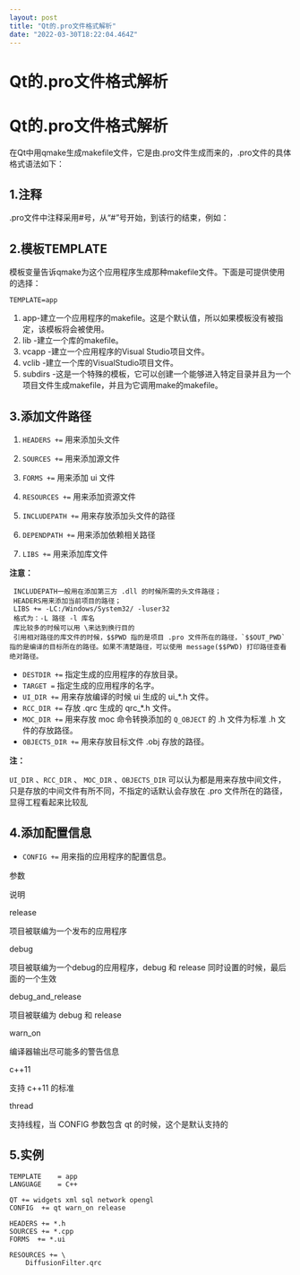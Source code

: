 ```yaml
---
layout: post
title: "Qt的.pro文件格式解析"
date: "2022-03-30T18:22:04.464Z"
---
```

Qt的.pro文件格式解析
=============

Qt的.pro文件格式解析
=============

在Qt中用qmake生成makefile文件，它是由.pro文件生成而来的，.pro文件的具体格式语法如下：

1.注释
----

.pro文件中注释采用#号，从“#”号开始，到该行的结束，例如：

2.模板TEMPLATE
------------

模板变量告诉qmake为这个应用程序生成那种makefile文件。下面是可提供使用的选择：

    TEMPLATE=app
    

1.  app-建立一个应用程序的makefile。这是个默认值，所以如果模板没有被指定，该模板将会被使用。
2.  lib -建立一个库的makefile。
3.  vcapp -建立一个应用程序的Visual Studio项目文件。
4.  vclib -建立一个库的VisualStudio项目文件。
5.  subdirs -这是一个特殊的模板，它可以创建一个能够进入特定目录并且为一个项目文件生成makefile，并且为它调用make的makefile。

3.添加文件路径
--------

1.  `HEADERS +=` 用来添加头文件
    
2.  `SOURCES +=` 用来添加源文件
    
3.  `FORMS +=` 用来添加 ui 文件
    
4.  `RESOURCES +=` 用来添加资源文件
    
5.  `INCLUDEPATH +=` 用来存放添加头文件的路径
    
6.  `DEPENDPATH +=` 用来添加依赖相关路径
    
7.  `LIBS +=` 用来添加库文件
    

**注意：**

     INCLUDEPATH一般用在添加第三方 .dll 的时候所需的头文件路径；
     HEADERS用来添加当前项目的路径；
     LIBS += -LC:/Windows/System32/ -luser32
     格式为：-L 路径 -l 库名
     库比较多的时候可以用 \来达到换行目的
     引用相对路径的库文件的时候，$$PWD 指的是项目 .pro 文件所在的路径，`$$OUT_PWD` 指的是编译的目标所在的路径。如果不清楚路径，可以使用 message($$PWD) 打印路径查看绝对路径。
    

*   `DESTDIR +=` 指定生成的应用程序的存放目录。
*   `TARGET =` 指定生成的应用程序的名字。
*   `UI_DIR +=` 用来存放编译的时候 ui 生成的 ui\_\*.h 文件。
*   `RCC_DIR +=` 存放 .qrc 生成的 qrc\_\*.h 文件。
*   `MOC_DIR +=` 用来存放 moc 命令转换添加的 `Q_OBJECT` 的 .h 文件为标准 .h 文件的存放路径。
*   `OBJECTS_DIR +=` 用来存放目标文件 .obj 存放的路径。

**注：**

`UI_DIR` 、`RCC_DIR` 、 `MOC_DIR` 、`OBJECTS_DIR` 可以认为都是用来存放中间文件，只是存放的中间文件有所不同，不指定的话默认会存放在 .pro 文件所在的路径，显得工程看起来比较乱

4.添加配置信息
--------

*   `CONFIG +=` 用来指的应用程序的配置信息。

参数

说明

release

项目被联编为一个发布的应用程序

debug

项目被联编为一个debug的应用程序，debug 和 release 同时设置的时候，最后面的一个生效

debug\_and\_release

项目被联编为 debug 和 release

warn\_on

编译器输出尽可能多的警告信息

c++11

支持 c++11 的标准

thread

支持线程，当 CONFIG 参数包含 qt 的时候，这个是默认支持的

5.实例
----

    TEMPLATE	= app
    LANGUAGE	= C++
    
    QT += widgets xml sql network opengl
    CONFIG	+= qt warn_on release
    
    HEADERS	+= *.h
    SOURCES	+= *.cpp
    FORMS  += *.ui
    
    RESOURCES += \
        DiffusionFilter.qrc